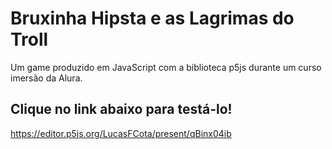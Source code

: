 # Bruxinha Hipsta e as Lagrimas do Troll  
Um game produzido em JavaScript com a biblioteca p5js durante um curso imersão da Alura.

## Clique no link abaixo para testá-lo!  
https://editor.p5js.org/LucasFCota/present/qBinx04ib
